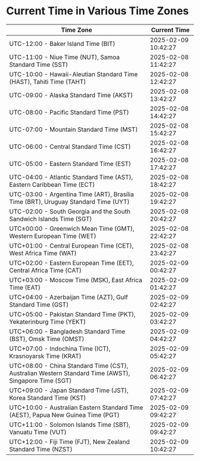 # Current Time in Various Time Zones

| Time Zone | Current Time |
|-----------|--------------|
| UTC-12:00 - Baker Island Time (BIT) | 2025-02-09 10:42:27 |
| UTC-11:00 - Niue Time (NUT), Samoa Standard Time (SST) | 2025-02-08 11:42:27 |
| UTC-10:00 - Hawaii-Aleutian Standard Time (HAST), Tahiti Time (TAHT) | 2025-02-08 12:42:27 |
| UTC-09:00 - Alaska Standard Time (AKST) | 2025-02-08 13:42:27 |
| UTC-08:00 - Pacific Standard Time (PST) | 2025-02-08 14:42:27 |
| UTC-07:00 - Mountain Standard Time (MST) | 2025-02-08 15:42:27 |
| UTC-06:00 - Central Standard Time (CST) | 2025-02-08 16:42:27 |
| UTC-05:00 - Eastern Standard Time (EST) | 2025-02-08 17:42:27 |
| UTC-04:00 - Atlantic Standard Time (AST), Eastern Caribbean Time (ECT) | 2025-02-08 18:42:27 |
| UTC-03:00 - Argentina Time (ART), Brasília Time (BRT), Uruguay Standard Time (UYT) | 2025-02-08 19:42:27 |
| UTC-02:00 - South Georgia and the South Sandwich Islands Time (SGT) | 2025-02-08 20:42:27 |
| UTC±00:00 - Greenwich Mean Time (GMT), Western European Time (WET) | 2025-02-08 22:42:27 |
| UTC+01:00 - Central European Time (CET), West Africa Time (WAT) | 2025-02-08 23:42:27 |
| UTC+02:00 - Eastern European Time (EET), Central Africa Time (CAT) | 2025-02-09 00:42:27 |
| UTC+03:00 - Moscow Time (MSK), East Africa Time (EAT) | 2025-02-09 01:42:27 |
| UTC+04:00 - Azerbaijan Time (AZT), Gulf Standard Time (GST) | 2025-02-09 02:42:27 |
| UTC+05:00 - Pakistan Standard Time (PKT), Yekaterinburg Time (YEKT) | 2025-02-09 03:42:27 |
| UTC+06:00 - Bangladesh Standard Time (BST), Omsk Time (OMST) | 2025-02-09 04:42:27 |
| UTC+07:00 - Indochina Time (ICT), Krasnoyarsk Time (KRAT) | 2025-02-09 05:42:27 |
| UTC+08:00 - China Standard Time (CST), Australian Western Standard Time (AWST), Singapore Time (SGT) | 2025-02-09 06:42:27 |
| UTC+09:00 - Japan Standard Time (JST), Korea Standard Time (KST) | 2025-02-09 07:42:27 |
| UTC+10:00 - Australian Eastern Standard Time (AEST), Papua New Guinea Time (PGT) | 2025-02-09 09:42:27 |
| UTC+11:00 - Solomon Islands Time (SBT), Vanuatu Time (VUT) | 2025-02-09 09:42:27 |
| UTC+12:00 - Fiji Time (FJT), New Zealand Standard Time (NZST) | 2025-02-09 10:42:27 |
